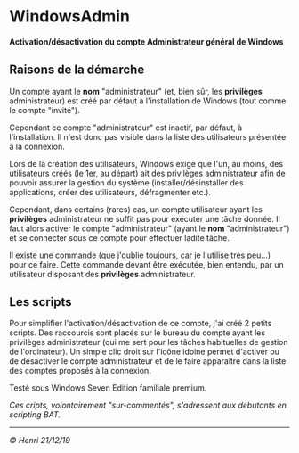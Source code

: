 # WindowsAdmin

#### Activation/désactivation du compte Administrateur général de Windows

## Raisons de la démarche

Un compte ayant le **nom** "administrateur" (et, bien sûr, les **privilèges** administrateur) est créé par défaut à l'installation de Windows (tout comme le compte "invité").

Cependant ce compte "administrateur" est inactif, par défaut, à l'installation. Il n'est donc pas visible dans la liste des utilisateurs présentée à la connexion.

Lors de la création des utilisateurs, Windows exige que l'un, au moins, des utilisateurs créés (le 1er, au départ) ait des privilèges administrateur afin de pouvoir assurer la gestion du système (installer/désinstaller des applications, créer des utilisateurs, défragmenter etc.).

Cependant, dans certains (rares) cas, un compte utilisateur ayant les **privilèges** administrateur ne suffit pas pour exécuter une tâche donnée. Il faut alors activer le compte "administrateur" (ayant le **nom** "administrateur") et se connecter sous ce compte pour effectuer ladite tâche.

Il existe une commande (que j'oublie toujours, car je l'utilise très peu...) pour ce faire. Cette commande devant être exécutée, bien entendu, par un utilisateur disposant des **privilèges** administrateur.

## Les scripts

Pour simplifier l'activation/désactivation de ce compte, j'ai créé 2 petits scripts. Des raccourcis sont placés sur le bureau du compte ayant les privilèges administrateur (qui me sert pour les tâches habituelles de gestion de l'ordinateur). Un simple clic droit sur l'icône idoine permet d'activer ou de désactiver le compte administrateur et de le faire apparaître dans la liste des comptes proposés à la connexion.

Testé sous Windows Seven Edition familiale premium.

_Ces cripts, volontairement "sur-commentés", s'adressent aux débutants en scripting BAT._

---
_© Henri 21/12/19_

